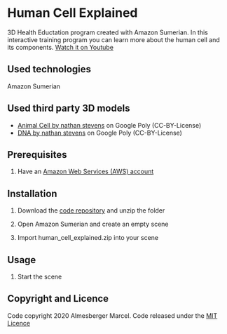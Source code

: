 # Human Cell Explained
3D Health Eductation program created with Amazon Sumerian. In this interactive training program you can learn more about the human cell and its components. [Watch it on Youtube](https://youtu.be/fah60OvfaWk)

## Used technologies

Amazon Sumerian

## Used third party 3D models

* [Animal Cell by nathan stevens](https://poly.google.com/view/bMvXdeiFksm) on Google Poly (CC-BY-License)
* [DNA by nathan stevens](https://poly.google.com/view/eqeVBmTlgiN) on Google Poly (CC-BY-License)

## Prerequisites

1. Have an [Amazon Web Services (AWS) account](https://aws.amazon.com/?nc2=h_lg)

## Installation

1. Download the [code repository](https://github.com/marcelalmesberger/Human-Cell-Explained/archive/master.zip) and unzip the folder

2. Open Amazon Sumerian and create an empty scene

3. Import human_cell_explained.zip into your scene

## Usage

1. Start the scene 

## Copyright and Licence

Code copyright 2020 Almesberger Marcel. Code released under the [MIT Licence](https://github.com/marcelalmesberger/Human-Cell-Explained/blob/master/LICENSE)

